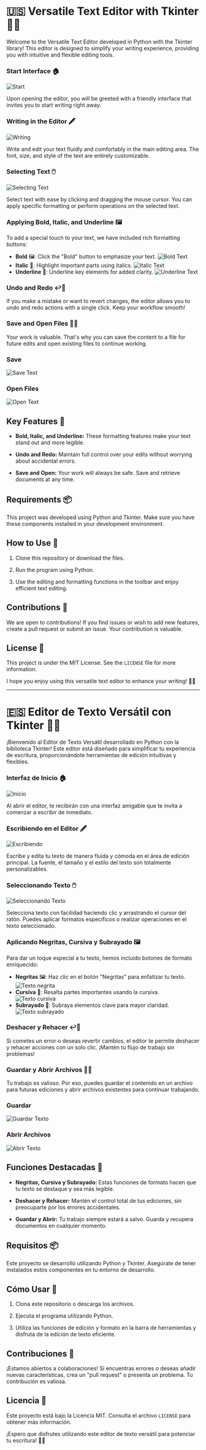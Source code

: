 # 🇺🇸 Versatile Text Editor with Tkinter 📝✨

Welcome to the Versatile Text Editor developed in Python with the Tkinter library! This editor is designed to simplify your writing experience, providing you with intuitive and flexible editing tools.

### Start Interface 🏠

![Start](Inicio.png)

Upon opening the editor, you will be greeted with a friendly interface that invites you to start writing right away.

### Writing in the Editor 🖋️

![Writing](Escribir.png)

Write and edit your text fluidly and comfortably in the main editing area. The font, size, and style of the text are entirely customizable.

### Selecting Text 🖱️

![Selecting Text](Selccionar.png)

Select text with ease by clicking and dragging the mouse cursor. You can apply specific formatting or perform operations on the selected text.

### Applying Bold, Italic, and Underline 🖼️

To add a special touch to your text, we have included rich formatting buttons:

- **Bold** 🖼️: Click the "Bold" button to emphasize your text.
 ![Bold Text](Negrita.png)
- **Italic** 📜: Highlight important parts using italics.
 ![Italic Text](Cursiva.png)
- **Underline** 📌: Underline key elements for added clarity.
 ![Underline Text](Subrallado.png)

### Undo and Redo ↩️🔁

If you make a mistake or want to revert changes, the editor allows you to undo and redo actions with a single click. Keep your workflow smooth!

### Save and Open Files 💾📂

Your work is valuable. That's why you can save the content to a file for future edits and open existing files to continue working.

### Save
![Save Text](fotoguardar.png)

### Open Files
![Open Text](fotoabrir.png)

## Key Features 🚀

- **Bold, Italic, and Underline:** These formatting features make your text stand out and more legible.

- **Undo and Redo:** Maintain full control over your edits without worrying about accidental errors.

- **Save and Open:** Your work will always be safe. Save and retrieve documents at any time.

## Requirements 📦

This project was developed using Python and Tkinter. Make sure you have these components installed in your development environment.

## How to Use 🚀

1. Clone this repository or download the files.

2. Run the program using Python.

3. Use the editing and formatting functions in the toolbar and enjoy efficient text editing.

## Contributions 🤝

We are open to contributions! If you find issues or wish to add new features, create a pull request or submit an issue. Your contribution is valuable.

## License 📜

This project is under the MIT License. See the `LICENSE` file for more information.

I hope you enjoy using this versatile text editor to enhance your writing! 📝✨


---

# 🇪🇸 Editor de Texto Versátil con Tkinter 📝✨



¡Bienvenido al Editor de Texto Versátil desarrollado en Python con la biblioteca Tkinter! Este editor está diseñado para simplificar tu experiencia de escritura, proporcionándote herramientas de edición intuitivas y flexibles.



### Interfaz de Inicio 🏠

![Inicio](Inicio.png)

Al abrir el editor, te recibirán con una interfaz amigable que te invita a comenzar a escribir de inmediato.

### Escribiendo en el Editor 🖋️

![Escribiendo](Escribir.png)

Escribe y edita tu texto de manera fluida y cómoda en el área de edición principal. La fuente, el tamaño y el estilo del texto son totalmente personalizables.

### Seleccionando Texto 🖱️

![Seleccionando Texto](Selccionar.png)

Selecciona texto con facilidad haciendo clic y arrastrando el cursor del ratón. Puedes aplicar formatos específicos o realizar operaciones en el texto seleccionado.

### Aplicando Negritas, Cursiva y Subrayado 🖼️

Para dar un toque especial a tu texto, hemos incluido botones de formato enriquecido:

- **Negritas** 🖼️: Haz clic en el botón "Negritas" para enfatizar tu texto.
 ![Texto negrita](Negrita.png)
- **Cursiva** 📜: Resalta partes importantes usando la cursiva.
 ![Texto cursiva](Cursiva.png)
- **Subrayado** 📌: Subraya elementos clave para mayor claridad.
 ![Texto subrayado](Subrallado.png)

### Deshacer y Rehacer ↩️🔁

Si cometes un error o deseas revertir cambios, el editor te permite deshacer y rehacer acciones con un solo clic. ¡Mantén tu flujo de trabajo sin problemas!

### Guardar y Abrir Archivos 💾📂

Tu trabajo es valioso. Por eso, puedes guardar el contenido en un archivo para futuras ediciones y abrir archivos existentes para continuar trabajando.

### Guardar
![Guardar Texto](fotoguardar.png)

### Abrir Archivos
![Abrir Texto](fotoabrir.png)


## Funciones Destacadas 🚀

- **Negritas, Cursiva y Subrayado:** Estas funciones de formato hacen que tu texto se destaque y sea más legible.

- **Deshacer y Rehacer:** Mantén el control total de tus ediciones, sin preocuparte por los errores accidentales.

- **Guardar y Abrir:** Tu trabajo siempre estará a salvo. Guarda y recupera documentos en cualquier momento.

## Requisitos 📦

Este proyecto se desarrolló utilizando Python y Tkinter. Asegúrate de tener instalados estos componentes en tu entorno de desarrollo.

## Cómo Usar 🚀

1. Clona este repositorio o descarga los archivos.

2. Ejecuta el programa utilizando Python.

3. Utiliza las funciones de edición y formato en la barra de herramientas y disfruta de la edición de texto eficiente.

## Contribuciones 🤝

¡Estamos abiertos a colaboraciones! Si encuentras errores o deseas añadir nuevas características, crea un "pull request" o presenta un problema. Tu contribución es valiosa.

## Licencia 📜

Este proyecto está bajo la Licencia MIT. Consulta el archivo `LICENSE` para obtener más información.

¡Espero que disfrutes utilizando este editor de texto versátil para potenciar tu escritura! 📝✨
